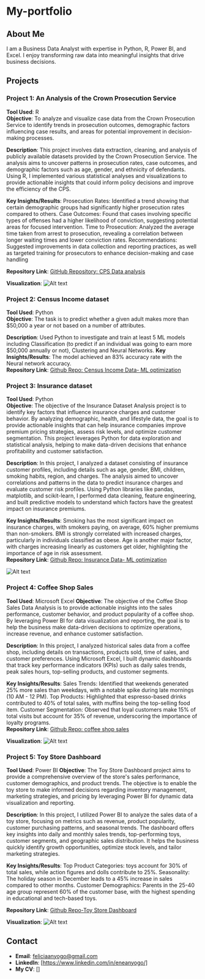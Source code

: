 # My-portfolio

## About Me
I am a Business Data Analyst with expertise in Python, R, Power BI, and Excel. I enjoy transforming raw data into meaningful insights that drive business decisions.

## Projects

### Project 1: An Analysis of the Crown Prosecution Service
**Tool Used**: R  
**Objective**: To analyze and visualize case data from the Crown Prosecution Service to identify trends in prosecution outcomes, demographic factors influencing case results, and areas for potential improvement in decision-making processes.  

**Description**: This project involves data extraction, cleaning, and analysis of publicly available datasets provided by the Crown Prosecution Service. The analysis aims to uncover patterns in prosecution rates, case outcomes, and demographic factors such as age, gender, and ethnicity of defendants. Using R, I implemented various statistical analyses and visualizations to provide actionable insights that could inform policy decisions and improve the efficiency of the CPS.

**Key Insights/Results**: 
Prosecution Rates: Identified a trend showing that certain demographic groups had significantly higher prosecution rates compared to others.
Case Outcomes: Found that cases involving specific types of offenses had a higher likelihood of conviction, suggesting potential areas for focused intervention.
Time to Prosecution: Analyzed the average time taken from arrest to prosecution, revealing a correlation between longer waiting times and lower conviction rates.
Recommendations: Suggested improvements in data collection and reporting practices, as well as targeted training for prosecutors to enhance decision-making and case handling

**Repository Link**: [GitHub Repository: CPS Data analysis](https://github.com/3n3gma/My-portfolio/blob/main/Assesment_Notebook.ipynb)

**Visualization**: ![Alt text](https://github.com/3n3gma/My-portfolio/blob/main/correlation_plot.png)

### Project 2: Census Income dataset
**Tool Used**: Python  
**Objective**: The task is to predict whether a given adult makes more than $50,000 a year or not based on a number of attributes.

**Description**: Used Python to investigate and train at least 5 ML models including Classification (to predict if an individual was going to earn more $50,000 annually or not), Clustering and Neural Networks. 
**Key Insights/Results**: The model achieved an 83% accuracy rate with the Neural network accuracy.  
**Repository Link**: [Github Repo: Census Income Data- ML optimization](https://github.com/3n3gma/My-portfolio/blob/main/Ene_Census_Project.ipynb) 

### Project 3: Insurance dataset
**Tool Used**: Python  
**Objective**: The objective of the Insurance Dataset Analysis project is to identify key factors that influence insurance charges and customer behavior. By analyzing demographic, health, and lifestyle data, the goal is to provide actionable insights that can help insurance companies improve premium pricing strategies, assess risk levels, and optimize customer segmentation. This project leverages Python for data exploration and statistical analysis, helping to make data-driven decisions that enhance profitability and customer satisfaction.

**Description**: In this project, I analyzed a dataset consisting of insurance customer profiles, including details such as age, gender, BMI, children, smoking habits, region, and charges. The analysis aimed to uncover correlations and patterns in the data to predict insurance charges and evaluate customer risk profiles. Using Python libraries like pandas, matplotlib, and scikit-learn, I performed data cleaning, feature engineering, and built predictive models to understand which factors have the greatest impact on insurance premiums.

**Key Insights/Results**: 
Smoking has the most significant impact on insurance charges, with smokers paying, on average, 60% higher premiums than non-smokers.
BMI is strongly correlated with increased charges, particularly in individuals classified as obese.
Age is another major factor, with charges increasing linearly as customers get older, highlighting the importance of age in risk assessment.  
**Repository Link**: [Github Repo: Insurance Data- ML optimization](https://github.com/3n3gma/My-portfolio/blob/main/Ene_Anyogo_ML_Insurance_Project.ipynb)

![Alt text](https://github.com/3n3gma/My-portfolio/blob/main/ML%20insurance%20project%20visualisation.PNG)

### Project 4: Coffee Shop Sales
**Tool Used**: Microsoft Excel 
**Objective**: The objective of the Coffee Shop Sales Data Analysis is to provide actionable insights into the sales performance, customer behavior, and product popularity of a coffee shop. By leveraging Power BI for data visualization and reporting, the goal is to help the business make data-driven decisions to optimize operations, increase revenue, and enhance customer satisfaction.

**Description**: In this project, I analyzed historical sales data from a coffee shop, including details on transactions, products sold, time of sales, and customer preferences. Using Microsoft Excel, I built dynamic dashboards that track key performance indicators (KPIs) such as daily sales trends, peak sales hours, top-selling products, and customer segments.

**Key Insights/Results**: Sales Trends: Identified that weekends generated 25% more sales than weekdays, with a notable spike during late mornings (10 AM - 12 PM).
Top Products: Highlighted that espresso-based drinks contributed to 40% of total sales, with muffins being the top-selling food item.
Customer Segmentation: Observed that loyal customers make 15% of total visits but account for 35% of revenue, underscoring the importance of loyalty programs.  
**Repository Link**: [Github Repo: coffee shop sales](https://github.com/3n3gma/My-portfolio/blob/main/Coffee%20Shop%20Sales.xlsx)  

**Visualization**: ![Alt text](https://github.com/3n3gma/My-portfolio/blob/main/datanalystcoffeshop1.PNG)

### Project 5: Toy Store Dashboard
**Tool Used**: Power BI
**Objective**: The Toy Store Dashboard project aims to provide a comprehensive overview of the store's sales performance, customer demographics, and product trends. The objective is to enable the toy store to make informed decisions regarding inventory management, marketing strategies, and pricing by leveraging Power BI for dynamic data visualization and reporting.

**Description**: In this project, I utilized Power BI to analyze the sales data of a toy store, focusing on metrics such as revenue, product popularity, customer purchasing patterns, and seasonal trends. The dashboard offers key insights into daily and monthly sales trends, top-performing toys, customer segments, and geographic sales distribution. It helps the business quickly identify growth opportunities, optimize stock levels, and tailor marketing strategies.

**Key Insights/Results**: Top Product Categories: toys account for 30% of total sales, while action figures and dolls contribute to 25%.
Seasonality: The holiday season in December leads to a 45% increase in sales compared to other months.
Customer Demographics: Parents in the 25-40 age group represent 60% of the customer base, with the highest spending in educational and tech-based toys.

**Repository Link**: [Github Repo-Toy Store Dashboard](https://github.com/3n3gma/My-portfolio/blob/main/Ene_Toy%20Store_Sales%20Dashboard.pbix) 

**Visualization**: ![Alt text](https://github.com/3n3gma/My-portfolio/blob/main/toystore%20dashboard.PNG)

## Contact
- **Email**: feliciaanyogo@gmail.com
- **LinkedIn**: [https://www.linkedin.com/in/eneanyogo/]
- **My CV**: []
